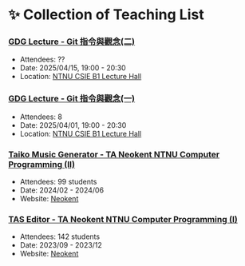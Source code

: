 # ✨ Collection of Teaching List

### [GDG Lecture - Git 指令與觀念(二)](./NTNU-GDG/git-tutorial-2)
- Attendees: ??
- Date: 2025/04/15, 19:00 - 20:30
- Location: [NTNU CSIE B1 Lecture Hall](https://maps.app.goo.gl/WMuARzzb13DFezyMA)

### [GDG Lecture - Git 指令與觀念(一)](./NTNU-GDG/git-tutorial-1)
- Attendees: 8
- Date: 2025/04/01, 19:00 - 20:30
- Location: [NTNU CSIE B1 Lecture Hall](https://maps.app.goo.gl/WMuARzzb13DFezyMA)

### [Taiko Music Generator - TA Neokent NTNU Computer Programming (II)](./TA-NTNU-neokent-CP/CP2024-II-HW0105)
- Attendees: 99 students
- Date: 2024/02 - 2024/06
- Website: [Neokent](https://sites.google.com/gapps.ntnu.edu.tw/neokent/teaching/past-courses/2024spring-computer-programming-ii?authuser=0)

### [TAS Editor - TA Neokent NTNU Computer Programming (I)](./TA-NTNU-neokent-CP/CP2023-I-HW0505)
- Attendees: 142 students
- Date: 2023/09 - 2023/12
- Website: [Neokent](https://sites.google.com/gapps.ntnu.edu.tw/neokent/teaching/past-courses/2023fall-computer-programming-i?authuser=0)
